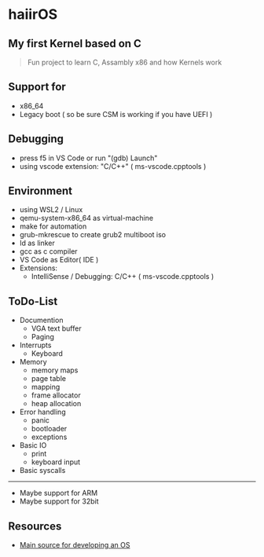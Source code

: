 # haiirOS

## My first Kernel based on C

> Fun project to learn C, Assambly x86 and how Kernels work

## Support for

* x86_64
* Legacy boot ( so be sure CSM is working if you have UEFI )

## Debugging

* press f5 in VS Code or run "(gdb) Launch"
* using vscode extension: "C/C++" ( ms-vscode.cpptools )

## Environment

* using WSL2 / Linux
* qemu-system-x86_64 as virtual-machine
* make for automation
* grub-mkrescue to create grub2 multiboot iso
* ld as linker
* gcc as c compiler
* VS Code as Editor( IDE )
* Extensions:
  * IntelliSense / Debugging: C/C++ ( ms-vscode.cpptools )

## ToDo-List

* Documention
  * VGA text buffer
  * Paging
* Interrupts
  * Keyboard
* Memory
  * memory maps
  * page table
  * mapping
  * frame allocator
  * heap allocation
* Error handling
  * panic
  * bootloader
  * exceptions
* Basic IO
  * print
  * keyboard input
* Basic syscalls

---

* Maybe support for ARM
* Maybe support for 32bit

## Resources

* [Main source for developing an OS](wiki.osdev.org/Main_Page)
